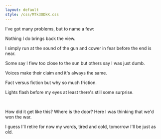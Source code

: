 ```yaml
---
layout: default
style: /css/MTk3ODkK.css
---
```


I've got many problems, but to name a few:

Nothing I do brings back the view.

I simply run at the sound of the gun
and cower in fear before the end is near.

Some say I flew too close to the sun
but others say I was just dumb.

Voices make their claim
and it's always the same.

Fact versus fiction
but why so much friction.

Lights flash before my eyes
at least there's still some surprise.

<br />

How did it get like this?
Where is the door?
Here I was thinking that we'd won the war.

I guess I'll retire for now
my words, tired and cold,
tomorrow I'll be just as old.

